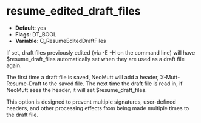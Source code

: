 # resume_edited_draft_files

- **Default**: yes
- **Flags**: DT_BOOL
- **Variable**: C_ResumeEditedDraftFiles

If set, draft files previously edited (via -E -H on
the command line) will have $resume_draft_files automatically
set when they are used as a draft file again.

The first time a draft file is saved, NeoMutt will add a header,
X-Mutt-Resume-Draft to the saved file.  The next time the draft
file is read in, if NeoMutt sees the header, it will set
$resume_draft_files.

This option is designed to prevent multiple signatures,
user-defined headers, and other processing effects from being
made multiple times to the draft file.
